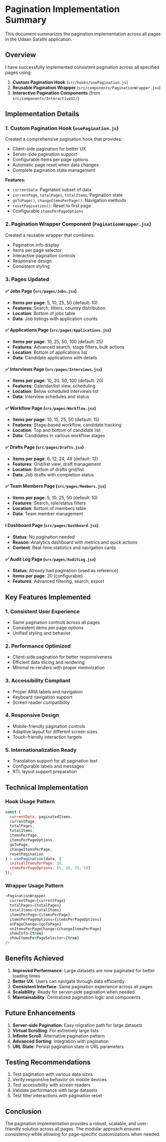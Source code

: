 # Pagination Implementation Summary

This document summarizes the pagination implementation across all pages in the Udaan Sarathi application.

## Overview

I have successfully implemented consistent pagination across all specified pages using:

1. **Custom Pagination Hook** (`src/hooks/usePagination.js`)
2. **Reusable Pagination Wrapper** (`src/components/PaginationWrapper.jsx`)
3. **Interactive Pagination Components** (from `src/components/InteractiveUI/`)

## Implementation Details

### 1. Custom Pagination Hook (`usePagination.js`)

Created a comprehensive pagination hook that provides:
- Client-side pagination for better UX
- Server-side pagination support
- Configurable items per page options
- Automatic page reset when data changes
- Complete pagination state management

**Features:**
- `currentData`: Paginated subset of data
- `currentPage`, `totalPages`, `totalItems`: Pagination state
- `goToPage()`, `changeItemsPerPage()`: Navigation methods
- `resetPagination()`: Reset to first page
- Configurable `itemsPerPageOptions`

### 2. Pagination Wrapper Component (`PaginationWrapper.jsx`)

Created a reusable wrapper that combines:
- Pagination info display
- Items per page selector
- Interactive pagination controls
- Responsive design
- Consistent styling

### 3. Pages Updated

#### ✅ Jobs Page (`src/pages/Jobs.jsx`)
- **Items per page**: 5, 10, 25, 50 (default: 10)
- **Features**: Search, filters, country distribution
- **Location**: Bottom of jobs table
- **Data**: Job listings with application counts

#### ✅ Applications Page (`src/pages/Applications.jsx`)
- **Items per page**: 10, 25, 50, 100 (default: 25)
- **Features**: Advanced search, stage filters, bulk actions
- **Location**: Bottom of applications list
- **Data**: Candidate applications with details

#### ✅ Interviews Page (`src/pages/Interviews.jsx`)
- **Items per page**: 10, 20, 50, 100 (default: 20)
- **Features**: Calendar/list view, scheduling
- **Location**: Below scheduled interviews list
- **Data**: Interview schedules and status

#### ✅ Workflow Page (`src/pages/Workflow.jsx`)
- **Items per page**: 10, 15, 25, 50 (default: 15)
- **Features**: Stage-based workflow, candidate tracking
- **Location**: Top and bottom of candidate list
- **Data**: Candidates in various workflow stages

#### ✅ Drafts Page (`src/pages/Drafts.jsx`)
- **Items per page**: 6, 12, 24, 48 (default: 12)
- **Features**: Grid/list view, draft management
- **Location**: Bottom of drafts grid/list
- **Data**: Job drafts with completion status

#### ✅ Team Members Page (`src/pages/Members.jsx`)
- **Items per page**: 5, 10, 25, 50 (default: 10)
- **Features**: Search, role/status filters
- **Location**: Bottom of members table
- **Data**: Team member management

#### ℹ️ Dashboard Page (`src/pages/Dashboard.jsx`)
- **Status**: No pagination needed
- **Reason**: Analytics dashboard with metrics and quick actions
- **Content**: Real-time statistics and navigation cards

#### ✅ Audit Log Page (`src/pages/AuditLog.jsx`)
- **Status**: Already had pagination (used as reference)
- **Items per page**: 20 (configurable)
- **Features**: Advanced filtering, search, export

## Key Features Implemented

### 1. Consistent User Experience
- Same pagination controls across all pages
- Consistent items per page options
- Unified styling and behavior

### 2. Performance Optimized
- Client-side pagination for better responsiveness
- Efficient data slicing and rendering
- Minimal re-renders with proper memoization

### 3. Accessibility Compliant
- Proper ARIA labels and navigation
- Keyboard navigation support
- Screen reader compatibility

### 4. Responsive Design
- Mobile-friendly pagination controls
- Adaptive layout for different screen sizes
- Touch-friendly interaction targets

### 5. Internationalization Ready
- Translation support for all pagination text
- Configurable labels and messages
- RTL layout support preparation

## Technical Implementation

### Hook Usage Pattern
```javascript
const {
  currentData: paginatedItems,
  currentPage,
  totalPages,
  totalItems,
  itemsPerPage,
  itemsPerPageOptions,
  goToPage,
  changeItemsPerPage,
  resetPagination
} = usePagination(data, {
  initialItemsPerPage: 10,
  itemsPerPageOptions: [5, 10, 25, 50]
});
```

### Wrapper Usage Pattern
```javascript
<PaginationWrapper
  currentPage={currentPage}
  totalPages={totalPages}
  totalItems={totalItems}
  itemsPerPage={itemsPerPage}
  itemsPerPageOptions={itemsPerPageOptions}
  onPageChange={goToPage}
  onItemsPerPageChange={changeItemsPerPage}
  showInfo={true}
  showItemsPerPageSelector={true}
/>
```

## Benefits Achieved

1. **Improved Performance**: Large datasets are now paginated for better loading times
2. **Better UX**: Users can navigate through data efficiently
3. **Consistent Interface**: Same pagination experience across all pages
4. **Scalability**: Ready for server-side pagination when needed
5. **Maintainability**: Centralized pagination logic and components

## Future Enhancements

1. **Server-side Pagination**: Easy migration path for large datasets
2. **Virtual Scrolling**: For extremely large lists
3. **Infinite Scroll**: Alternative pagination pattern
4. **Advanced Sorting**: Integration with pagination
5. **URL State**: Persist pagination state in URL parameters

## Testing Recommendations

1. Test pagination with various data sizes
2. Verify responsive behavior on mobile devices
3. Test accessibility with screen readers
4. Validate performance with large datasets
5. Test filter interactions with pagination reset

## Conclusion

The pagination implementation provides a robust, scalable, and user-friendly solution across all pages. The modular approach ensures consistency while allowing for page-specific customizations when needed.